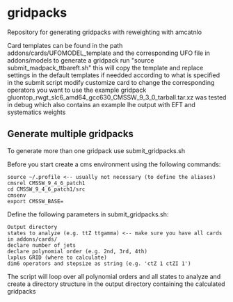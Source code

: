 # gridpacks
Repository for generating gridpacks with reweighting with amcatnlo 

Card templates can be found in the path addons/cards/UFOMODEL_template and the corresponding UFO file in addons/models
to generate a gridpack run "source submit_madpack_ttbareft.sh"
this will copy the template and replace settings in the default templates if needded according to what is specified 
in the submit script 
modify customize card to change the corresponding operators you want to use
the example gridpack gluontop_rwgt_slc6_amd64_gcc630_CMSSW_9_3_0_tarball.tar.xz was tested in debug which 
also contains an example lhe output with EFT and systematics weights   


## Generate multiple gridpacks
To generate more than one gridpack use submit_gridpacks.sh

Before you start create a cms environment using the following commands:
```
source ~/.profile <-- usually not necessary (to define the aliases)
cmsrel CMSSW_9_4_6_patch1
cd CMSSW_9_4_6_patch1/src
cmsenv
export CMSSW_BASE=
```
Define the following parameters in submit_gridpacks.sh:
```
Output directory
states to analyze (e.g. ttZ ttgamma) <-- make sure you have all cards in addons/cards/
declare number of jets
declare polynomial order (e.g. 2nd, 3rd, 4th)
lxplus GRID (where to calculate)
dim6 operators and stepsize as string (e.g. 'ctZ 1 ctZI 1')
```

The script will loop over all polynomial orders and all states to analyze and create a directory structure in the output directory containing the calculated gridpacks
